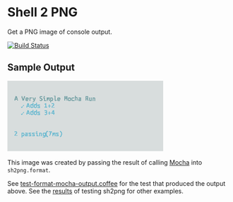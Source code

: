# Shell 2 PNG
Get a PNG image of console output.

[![Build Status](https://travis-ci.org/CodeLenny/sh2png.svg?branch=master)](https://travis-ci.org/CodeLenny/sh2png)

## Sample Output

![Mocha's output](test/sample/format-mocha.png)

This image was created by passing the result of calling [Mocha](https://mochajs.org/) into `sh2png.format`.

See [test-format-mocha-output.coffee](test/test-format-mocha-output.coffee) for the test that produced the output above.
See the [results](test/sample/) of testing sh2png for other examples.
